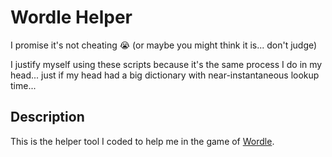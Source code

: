 # Wordle Helper

I promise it's not cheating :sob: (or maybe you might think it is... don't judge)

I justify myself using these scripts because it's the same process I do in my head... just if my head had a big dictionary with near-instantaneous lookup time...

## Description

This is the helper tool I coded to help me in the game of [Wordle](https://www.nytimes.com/games/wordle/index.html).
